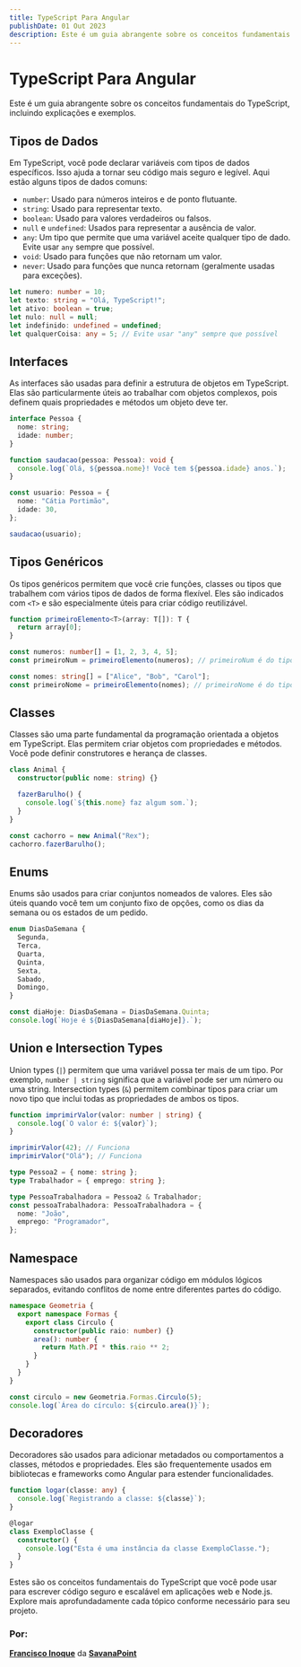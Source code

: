 ```yaml
---
title: TypeScript Para Angular
publishDate: 01 Out 2023
description: Este é um guia abrangente sobre os conceitos fundamentais do TypeScript, incluindo explicações e exemplos.
---
```


# TypeScript Para Angular

Este é um guia abrangente sobre os conceitos fundamentais do TypeScript, incluindo explicações e exemplos.

## Tipos de Dados

Em TypeScript, você pode declarar variáveis com tipos de dados específicos. Isso ajuda a tornar seu código mais seguro e legível. Aqui estão alguns tipos de dados comuns:

- `number`: Usado para números inteiros e de ponto flutuante.
- `string`: Usado para representar texto.
- `boolean`: Usado para valores verdadeiros ou falsos.
- `null` e `undefined`: Usados para representar a ausência de valor.
- `any`: Um tipo que permite que uma variável aceite qualquer tipo de dado. Evite usar `any` sempre que possível.
- `void`: Usado para funções que não retornam um valor.
- `never`: Usado para funções que nunca retornam (geralmente usadas para exceções).

```typescript
let numero: number = 10;
let texto: string = "Olá, TypeScript!";
let ativo: boolean = true;
let nulo: null = null;
let indefinido: undefined = undefined;
let qualquerCoisa: any = 5; // Evite usar "any" sempre que possível
```

## Interfaces

As interfaces são usadas para definir a estrutura de objetos em TypeScript. Elas são particularmente úteis ao trabalhar com objetos complexos, pois definem quais propriedades e métodos um objeto deve ter.

```typescript
interface Pessoa {
  nome: string;
  idade: number;
}

function saudacao(pessoa: Pessoa): void {
  console.log(`Olá, ${pessoa.nome}! Você tem ${pessoa.idade} anos.`);
}

const usuario: Pessoa = {
  nome: "Cátia Portimão",
  idade: 30,
};

saudacao(usuario);
```

## Tipos Genéricos

Os tipos genéricos permitem que você crie funções, classes ou tipos que trabalhem com vários tipos de dados de forma flexível. Eles são indicados com `<T>` e são especialmente úteis para criar código reutilizável.

```typescript
function primeiroElemento<T>(array: T[]): T {
  return array[0];
}

const numeros: number[] = [1, 2, 3, 4, 5];
const primeiroNum = primeiroElemento(numeros); // primeiroNum é do tipo "number"

const nomes: string[] = ["Alice", "Bob", "Carol"];
const primeiroNome = primeiroElemento(nomes); // primeiroNome é do tipo "string"
```

## Classes

Classes são uma parte fundamental da programação orientada a objetos em TypeScript. Elas permitem criar objetos com propriedades e métodos. Você pode definir construtores e herança de classes.

```typescript
class Animal {
  constructor(public nome: string) {}

  fazerBarulho() {
    console.log(`${this.nome} faz algum som.`);
  }
}

const cachorro = new Animal("Rex");
cachorro.fazerBarulho();
```

## Enums

Enums são usados para criar conjuntos nomeados de valores. Eles são úteis quando você tem um conjunto fixo de opções, como os dias da semana ou os estados de um pedido.

```typescript
enum DiasDaSemana {
  Segunda,
  Terca,
  Quarta,
  Quinta,
  Sexta,
  Sabado,
  Domingo,
}

const diaHoje: DiasDaSemana = DiasDaSemana.Quinta;
console.log(`Hoje é ${DiasDaSemana[diaHoje]}.`);
```

## Union e Intersection Types

Union types (`|`) permitem que uma variável possa ter mais de um tipo. Por exemplo, `number | string` significa que a variável pode ser um número ou uma string. Intersection types (`&`) permitem combinar tipos para criar um novo tipo que inclui todas as propriedades de ambos os tipos.

```typescript
function imprimirValor(valor: number | string) {
  console.log(`O valor é: ${valor}`);
}

imprimirValor(42); // Funciona
imprimirValor("Olá"); // Funciona

type Pessoa2 = { nome: string };
type Trabalhador = { emprego: string };

type PessoaTrabalhadora = Pessoa2 & Trabalhador;
const pessoaTrabalhadora: PessoaTrabalhadora = {
  nome: "João",
  emprego: "Programador",
};
```

## Namespace

Namespaces são usados para organizar código em módulos lógicos separados, evitando conflitos de nome entre diferentes partes do código.

```typescript
namespace Geometria {
  export namespace Formas {
    export class Circulo {
      constructor(public raio: number) {}
      area(): number {
        return Math.PI * this.raio ** 2;
      }
    }
  }
}

const circulo = new Geometria.Formas.Circulo(5);
console.log(`Área do círculo: ${circulo.area()}`);
```

## Decoradores

Decoradores são usados para adicionar metadados ou comportamentos a classes, métodos e propriedades. Eles são frequentemente usados em bibliotecas e frameworks como Angular para estender funcionalidades.

```typescript
function logar(classe: any) {
  console.log(`Registrando a classe: ${classe}`);
}

@logar
class ExemploClasse {
  constructor() {
    console.log("Esta é uma instância da classe ExemploClasse.");
  }
}
```

Estes são os conceitos fundamentais do TypeScript que você pode usar para escrever código seguro e escalável em aplicações web e Node.js. Explore mais aprofundadamente cada tópico conforme necessário para seu projeto.


### Por:
  **[Francisco Inoque](https://franciscoinoque.tech/)** da **[SavanaPoint](https://savanapoint.com)**